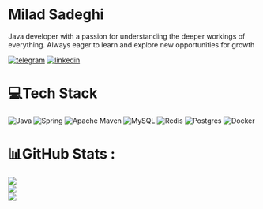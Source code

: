 
# Milad Sadeghi

Java developer with a passion for understanding the deeper workings of everything. Always eager to learn and explore new opportunities for growth



[![telegram](https://img.shields.io/badge/Telegram-2CA5E0?style=for-the-badge&logo=telegram&logoColor=white)](https://t.me/MrMilad_Sadeghi) [![linkedin](https://img.shields.io/badge/linkedin-0A66C2?style=for-the-badge&logo=linkedin&logoColor=white)](https://www.linkedin.com/in/sadeghi-milad)



# 💻Tech Stack
![Java](https://img.shields.io/badge/java-%23ED8B00.svg?style=for-the-badge&logo=java&logoColor=white) ![Spring](https://img.shields.io/badge/spring-%236DB33F.svg?style=for-the-badge&logo=spring&logoColor=white) ![Apache Maven](https://img.shields.io/badge/Apache%20Maven-C71A36?style=for-the-badge&logo=Apache%20Maven&logoColor=white) ![MySQL](https://img.shields.io/badge/mysql-%2300f.svg?style=for-the-badge&logo=mysql&logoColor=white) ![Redis](https://img.shields.io/badge/redis-%23DD0031.svg?style=for-the-badge&logo=redis&logoColor=white) ![Postgres](https://img.shields.io/badge/postgres-%23316192.svg?style=for-the-badge&logo=postgresql&logoColor=white) ![Docker](https://img.shields.io/badge/docker-%230db7ed.svg?style=for-the-badge&logo=docker&logoColor=white)
# 📊GitHub Stats :
![](https://github-readme-stats.vercel.app/api?username=miladsadeghi77&theme=dracula&hide_border=false&include_all_commits=true&count_private=true)<br/>
![](https://github-readme-streak-stats.herokuapp.com/?user=miladsadeghi77&theme=dracula&hide_border=false)<br/>
![](https://github-readme-stats.vercel.app/api/top-langs/?username=miladsadeghi77&theme=dracula&hide_border=false&include_all_commits=true&count_private=true&layout=compact)


